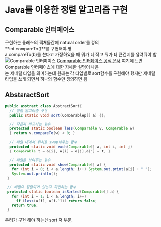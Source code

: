 # Java를 이용한 정렬 알고리즘 구현

## Comparable 인터페이스

구현하는 클래스의 객체들간에 natural order를 정의<br>
**int compareTo()**를 구현해야 함<br>
a.compareTo(b)를 쓴다고 가정하였을 때 뭐가 더 작고 뭐가 더 큰건지를 알려줘야 함<br>
![Comparable 인터페이스](https://github.com/kayeong97/algorithm_java/blob/main/Part1/internalsort/Comparable.png)
[Comparable 인터페이스 공식 문서](https://docs.oracle.com/en/java/javase/14/docs/api/java.base/java/lang/Comparable.html)
여기에 보면 Comparable<T> 인터페이스에 대한 자세한 설명이 나옴<br>
<T>는 제네럴 타입을 의미하는데 원래는 각 타입별로 sort함수를 구현해야 했지만 제네럴 타입을 쓰게 되면서 하나의 함수만 정의하면 됨

## AbstaractSort
```java
public abstract class AbstractSort{
  // 정렬 알고리즘 구현
  public static void sort(Comparablep[] a) {};

  // 작은지 비교하는 함수
  protected static boolean less(Comparable v, Comparable w) 
  { return v.compareTo(w) < 0; }

  // 배열 내에서 위치를 swap해주는 함수
  protected static void exch(Comparable[] a, int i, int j) 
  { Comparable t = a[i]; a[i] = a[j];a[j] = t; }

  // 배열을 보여주는 함수
  protected static void show(Comparable[] a) {
   for (int i = 0; i < a.length; i++) System.out.print(a[i] + " ");
   System.out.println();
 }

 // 배열이 정렬되어 있는지 확인하는 함수
 protected static boolean isSorted(Comparable[] a) {
   for (int i = 1; i < a.length; i++)
     if (less(a[i], a[i-1])) return false;
   return true;
 }
```
우리가 구현 해야 하는건 sort 저 부분.
